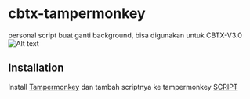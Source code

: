 # cbtx-tampermonkey
personal script buat ganti background, bisa digunakan untuk CBTX-V3.0
![Alt text](https://raw.githubusercontent.com/herlambang333/cbtx-tampermonkey/master/halaman%20login.png?raw=true "Halaman Login")

## Installation

Install [Tampermonkey](https://www.tampermonkey.net/) dan tambah scriptnya ke tampermonkey [SCRIPT](https://github.com/herlambang333/cbtx-tampermonkey/raw/master/BUAT%20CBT%20LEBIH%20MENARIK.user.js)
